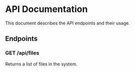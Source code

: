 # API Documentation

This document describes the API endpoints and their usage.

## Endpoints

### GET /api/files
Returns a list of files in the system.
